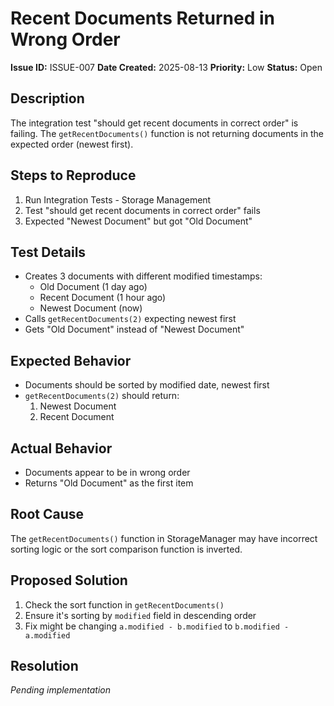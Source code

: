 # Recent Documents Returned in Wrong Order

**Issue ID:** ISSUE-007
**Date Created:** 2025-08-13
**Priority:** Low
**Status:** Open

## Description
The integration test "should get recent documents in correct order" is failing. The `getRecentDocuments()` function is not returning documents in the expected order (newest first).

## Steps to Reproduce
1. Run Integration Tests - Storage Management
2. Test "should get recent documents in correct order" fails
3. Expected "Newest Document" but got "Old Document"

## Test Details
- Creates 3 documents with different modified timestamps:
  - Old Document (1 day ago)
  - Recent Document (1 hour ago)  
  - Newest Document (now)
- Calls `getRecentDocuments(2)` expecting newest first
- Gets "Old Document" instead of "Newest Document"

## Expected Behavior
- Documents should be sorted by modified date, newest first
- `getRecentDocuments(2)` should return:
  1. Newest Document
  2. Recent Document

## Actual Behavior
- Documents appear to be in wrong order
- Returns "Old Document" as the first item

## Root Cause
The `getRecentDocuments()` function in StorageManager may have incorrect sorting logic or the sort comparison function is inverted.

## Proposed Solution
1. Check the sort function in `getRecentDocuments()`
2. Ensure it's sorting by `modified` field in descending order
3. Fix might be changing `a.modified - b.modified` to `b.modified - a.modified`

## Resolution
*Pending implementation*